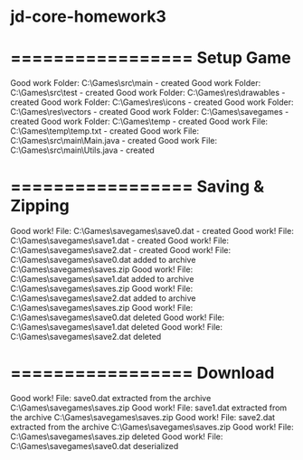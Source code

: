 # jd-core-homework3

=================
Setup Game
=================

Good work Folder: C:\Games\src\main - created
Good work Folder: C:\Games\src\test - created
Good work Folder: C:\Games\res\drawables - created
Good work Folder: C:\Games\res\icons - created
Good work Folder: C:\Games\res\vectors - created
Good work Folder: C:\Games\savegames - created
Good work Folder: C:\Games\temp - created
Good work File: C:\Games\temp\temp.txt - created
Good work File: C:\Games\src\main\Main.java - created
Good work File: C:\Games\src\main\Utils.java - created

=================
Saving & Zipping
=================

Good work! File: C:\Games\savegames\save0.dat - created
Good work! File: C:\Games\savegames\save1.dat - created
Good work! File: C:\Games\savegames\save2.dat - created
Good work! File: C:\Games\savegames\save0.dat added to archive C:\Games\savegames\saves.zip
Good work! File: C:\Games\savegames\save1.dat added to archive C:\Games\savegames\saves.zip
Good work! File: C:\Games\savegames\save2.dat added to archive C:\Games\savegames\saves.zip
Good work! File: C:\Games\savegames\save0.dat deleted
Good work! File: C:\Games\savegames\save1.dat deleted
Good work! File: C:\Games\savegames\save2.dat deleted

=================
Download
=================

Good work! File: save0.dat extracted from the archive C:\Games\savegames\saves.zip
Good work! File: save1.dat extracted from the archive C:\Games\savegames\saves.zip
Good work! File: save2.dat extracted from the archive C:\Games\savegames\saves.zip
Good work! File: C:\Games\savegames\saves.zip deleted
Good work! File: C:\Games\savegames\save0.dat deserialized
